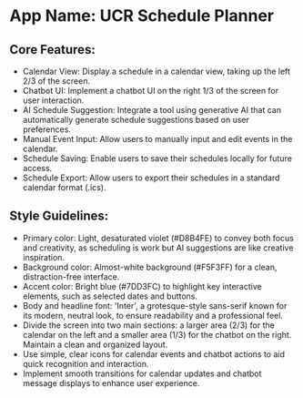 # **App Name**: UCR Schedule Planner

## Core Features:

- Calendar View: Display a schedule in a calendar view, taking up the left 2/3 of the screen.
- Chatbot UI: Implement a chatbot UI on the right 1/3 of the screen for user interaction.
- AI Schedule Suggestion: Integrate a tool using generative AI that can automatically generate schedule suggestions based on user preferences.
- Manual Event Input: Allow users to manually input and edit events in the calendar.
- Schedule Saving: Enable users to save their schedules locally for future access.
- Schedule Export: Allow users to export their schedules in a standard calendar format (.ics).

## Style Guidelines:

- Primary color: Light, desaturated violet (#D8B4FE) to convey both focus and creativity, as scheduling is work but AI suggestions are like creative inspiration.
- Background color: Almost-white background (#F5F3FF) for a clean, distraction-free interface.
- Accent color: Bright blue (#7DD3FC) to highlight key interactive elements, such as selected dates and buttons.
- Body and headline font: 'Inter', a grotesque-style sans-serif known for its modern, neutral look, to ensure readability and a professional feel.
- Divide the screen into two main sections: a larger area (2/3) for the calendar on the left and a smaller area (1/3) for the chatbot on the right. Maintain a clean and organized layout.
- Use simple, clear icons for calendar events and chatbot actions to aid quick recognition and interaction.
- Implement smooth transitions for calendar updates and chatbot message displays to enhance user experience.